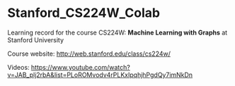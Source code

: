 # Stanford_CS224W_Colab
Learning record for the course CS224W: **Machine Learning with Graphs** at Stanford University

Course website: http://web.stanford.edu/class/cs224w/

Videos: https://www.youtube.com/watch?v=JAB_plj2rbA&list=PLoROMvodv4rPLKxIpqhjhPgdQy7imNkDn
